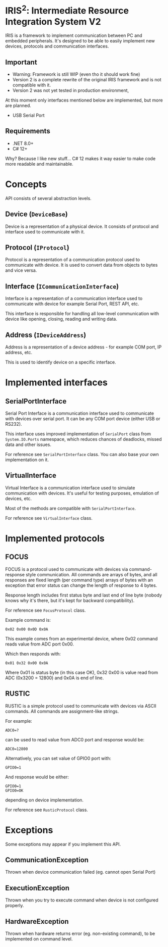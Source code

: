 # IRIS<sup>2</sup>: Intermediate Resource Integration System V2
IRIS is a framework to implement communication between PC and embedded peripherals.
It's designed to be able to easily implement new devices,
protocols and communication interfaces.

## Important
* Warning: Framework is still WIP (even tho it should 
work fine)
* Version 2 is a complete rewrite of the original IRIS 
framework and is not compatible with it.
* Version 2 was not yet tested in production environment, 


At this moment only interfaces mentioned below are 
implemented, but more are planned.
* USB Serial Port

## Requirements
* .NET 8.0+
* C# 12+

Why? Because I like new stuff... C# 12 makes it way 
easier to make code more readable and maintainable.

# Concepts
API consists of several abstraction levels.

## Device (`DeviceBase`)
Device is a representation of a physical device. 
It consists of protocol and interface used to communicate with it.

## Protocol (`IProtocol`)
Protocol is a representation of a communication protocol used to communicate with device.
It is used to convert data from objects to bytes and vice versa.

## Interface (`ICommunicationInterface`)
Interface is a representation of a communication 
interface used to communicate with device for example Serial Port, REST API, etc.

This interface is responsible for handling all low-level communication with device
like opening, closing, reading and writing data.

## Address (`IDeviceAddress`)
Address is a representation of a device address - for example COM port, IP address, etc.

This is used to identify device on a specific interface.

# Implemented interfaces
## SerialPortInterface
Serial Port Interface is a communication interface used to communicate with devices over serial port.
It can be any COM port device (either USB or RS232).

This interface uses improved implementation of 
`SerialPort` class from `System.IO.Ports` namespace, 
which reduces chances of deadlocks, missed data and other issues.

For reference see `SerialPortInterface` class.
You can also base your own implementation on it.

## VirtualInterface
Virtual Interface is a communication interface used to 
simulate communication with devices. It's useful for 
testing purposes, emulation of devices, etc.

Most of the methods are compatible with `SerialPortInterface`.

For reference see `VirtualInterface` class.

# Implemented protocols
## FOCUS
FOCUS is a protocol used to communicate with devices via 
command-response style communication. All commands are 
arrays of bytes, and all responses are fixed length (per 
command type) arrays of bytes with an exception that 
error status can change the length of response to 4 bytes.

Response length includes first status byte and last end 
of line byte (nobody knows why it's there, but it's kept 
for backward compatibility).

For reference see `FocusProtocol` class.

Example command is:
```
0x02 0x00 0x0D 0x0A
``` 
This example comes from an experimental device, where 
0x02 command reads value from ADC port 0x00.

Which then responds with:
```
0x01 0x32 0x00 0x0A
```
Where 0x01 is status byte (in this case OK), 0x32 0x00 is 
value read from ADC (0x3200 = 12800) and 0x0A is end of line.

## RUSTIC
RUSTIC is a simple protocol used to communicate with 
devices via ASCII commands. All commands are 
assignment-like strings.

For example:
```
ADC0=?
```
can be used to read value from ADC0 port and response 
would be:

```
ADC0=12800
```

Alternatively, you can set value of GPIO0 port with:
```
GPIO0=1
```

And response would be either:
```
GPIO0=1
GPIO0=OK
```
depending on device implementation.

For reference see `RusticProtocol` class.

# Exceptions
Some exceptions may appear if you implement this API.

## CommunicationException
Thrown when device communication failed (eg. cannot open Serial Port)

## ExecutionException
Thrown when you try to execute command when device is not configured properly.

## HardwareException
Thrown when hardware returns error (eg. non-existing command), to be implemented on command level.